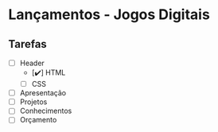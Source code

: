 # Lançamentos - Jogos Digitais

## Tarefas

- [ ] Header
    - [✔️] HTML
    - [ ] CSS
- [ ] Apresentação
- [ ] Projetos
- [ ] Conhecimentos
- [ ] Orçamento
